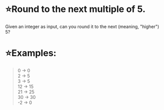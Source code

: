 # :star:Round to the next multiple of 5.

Given an integer as input, can you round it to the next (meaning, "higher") 5?
# :star:Examples:

> 0    ->   0 <br>
2    ->   5 <br>
3    ->   5 <br>
12   ->   15 <br>
21   ->   25 <br>
30   ->   30 <br>
-2   ->   0


